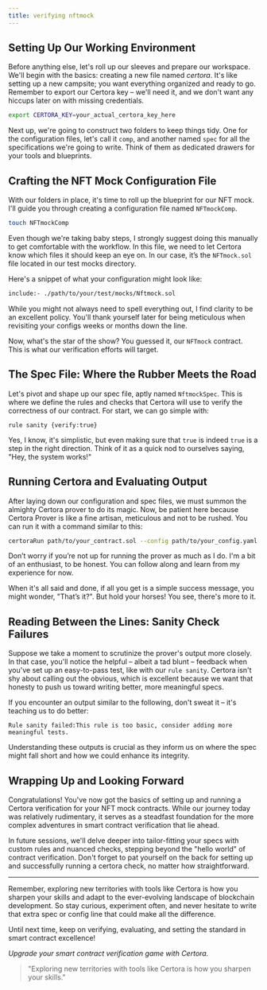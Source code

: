 ```yaml
---
title: verifying nftmock
---
```


## Setting Up Our Working Environment

Before anything else, let's roll up our sleeves and prepare our workspace. We'll begin with the basics: creating a new file named _certora_. It's like setting up a new campsite; you want everything organized and ready to go. Remember to export our Certora key – we'll need it, and we don't want any hiccups later on with missing credentials.

```bash
export CERTORA_KEY=your_actual_certora_key_here
```

Next up, we're going to construct two folders to keep things tidy. One for the configuration files, let's call it `comp`, and another named `spec` for all the specifications we're going to write. Think of them as dedicated drawers for your tools and blueprints.

## Crafting the NFT Mock Configuration File

With our folders in place, it's time to roll up the blueprint for our NFT mock. I'll guide you through creating a configuration file named `NFTmockComp`.

```bash
touch NFTmockComp
```

Even though we're taking baby steps, I strongly suggest doing this manually to get comfortable with the workflow. In this file, we need to let Certora know which files it should keep an eye on. In our case, it’s the `NFTmock.sol` file located in our test mocks directory.

Here's a snippet of what your configuration might look like:

```bash
include:- ./path/to/your/test/mocks/Nftmock.sol
```

While you might not always need to spell everything out, I find clarity to be an excellent policy. You'll thank yourself later for being meticulous when revisiting your configs weeks or months down the line.

Now, what's the star of the show? You guessed it, our `NFTmock` contract. This is what our verification efforts will target.

## The Spec File: Where the Rubber Meets the Road

Let's pivot and shape up our spec file, aptly named `NftmockSpec`. This is where we define the rules and checks that Certora will use to verify the correctness of our contract. For start, we can go simple with:

```solidity
rule sanity {verify:true}
```

Yes, I know, it's simplistic, but even making sure that `true` is indeed `true` is a step in the right direction. Think of it as a quick nod to ourselves saying, "Hey, the system works!"

## Running Certora and Evaluating Output

After laying down our configuration and spec files, we must summon the almighty Certora prover to do its magic. Now, be patient here because Certora Prover is like a fine artisan, meticulous and not to be rushed. You can run it with a command similar to this:

```bash
certoraRun path/to/your_contract.sol --config path/to/your_config.yaml
```

Don’t worry if you’re not up for running the prover as much as I do. I'm a bit of an enthusiast, to be honest. You can follow along and learn from my experience for now.

When it's all said and done, if all you get is a simple success message, you might wonder, "That’s it?". But hold your horses! You see, there's more to it.

## Reading Between the Lines: Sanity Check Failures

Suppose we take a moment to scrutinize the prover's output more closely. In that case, you'll notice the helpful – albeit a tad blunt – feedback when you've set up an easy-to-pass test, like with our `rule sanity`. Certora isn't shy about calling out the obvious, which is excellent because we want that honesty to push us toward writing better, more meaningful specs.

If you encounter an output similar to the following, don't sweat it – it's teaching us to do better:

```plaintext
Rule sanity failed:This rule is too basic, consider adding more meaningful tests.
```

Understanding these outputs is crucial as they inform us on where the spec might fall short and how we could enhance its integrity.

## Wrapping Up and Looking Forward

Congratulations! You've now got the basics of setting up and running a Certora verification for your NFT mock contracts. While our journey today was relatively rudimentary, it serves as a steadfast foundation for the more complex adventures in smart contract verification that lie ahead.

In future sessions, we'll delve deeper into tailor-fitting your specs with custom rules and nuanced checks, stepping beyond the "hello world" of contract verification. Don't forget to pat yourself on the back for setting up and successfully running a certora check, no matter how straightforward.

---

Remember, exploring new territories with tools like Certora is how you sharpen your skills and adapt to the ever-evolving landscape of blockchain development. So stay curious, experiment often, and never hesitate to write that extra spec or config line that could make all the difference.

Until next time, keep on verifying, evaluating, and setting the standard in smart contract excellence!

_Upgrade your smart contract verification game with Certora._

> "Exploring new territories with tools like Certora is how you sharpen your skills."
